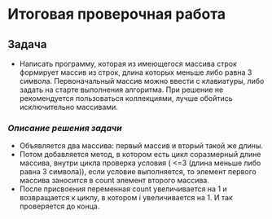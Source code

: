 # Итоговая проверочная работа

## Задача

- Написать программу, которая из имеющегося массива строк формирует массив из строк, длина которых меньше либо равна 3 символа. Первоначальный массив можно ввести с клавиатуры, либо задать на старте выполнения алгоритма. При решение не рекомендуется пользоваться коллекциями, лучше обойтись исключительно массивами.


### *Описание решения задачи*

- Объявляется два массива: первый массив и вторый такой же длины. 
- Потом добавляется метод, в котором есть цикл соразмерный длине массива, внутри цикла проверка условия ( <=3 (длина меньше либо равна 3 символа)), если условие выполняется, то элемент первого массива заносится в count элемент второго массива. 
-  После присвоения переменная count увеличивается на 1 и возвращается к циклу, в котором i увеличивается на 1. И так проверяется до конца.
